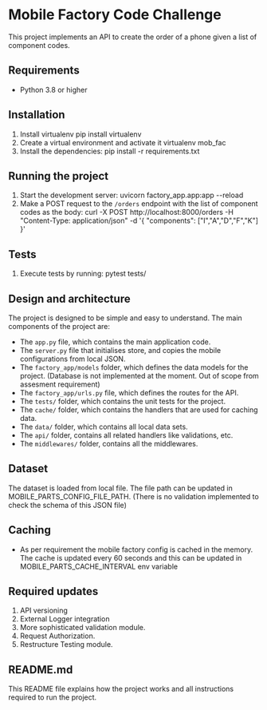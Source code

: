 # Mobile Factory Code Challenge

This project implements an API to create the order of a phone given a list of component codes.

## Requirements

* Python 3.8 or higher

## Installation

1. Install virtualenv
pip install virtualenv
2. Create a virtual environment and activate it
virtualenv mob_fac
3. Install the dependencies:
pip install -r requirements.txt

## Running the project

1. Start the development server:
uvicorn factory_app.app:app --reload
2. Make a POST request to the `/orders` endpoint with the list of component codes as the body:
curl -X POST http://localhost:8000/orders -H "Content-Type: application/json" -d '{ "components": ["I","A","D","F","K"] }'

## Tests

1. Execute tests by running:
pytest tests/

## Design and architecture

The project is designed to be simple and easy to understand. The main components of the project are:

* The `app.py` file, which contains the main application code.
* The `server.py` file that initialises store, and copies the mobile configurations from local JSON.
* The `factory_app/models` folder, which defines the data models for the project. (Database is not implemented at the moment. Out of scope from assesment requirement)
* The `factory_app/urls.py` file, which defines the routes for the API.
* The `tests/` folder, which contains the unit tests for the project.
* The `cache/` folder, which contains the handlers that are used for caching data.
* The `data/` folder, which contains all local data sets.
* The `api/` folder, contains all related handlers like validations, etc.
* The `middlewares/` folder, contains all the middlewares.

## Dataset

The dataset is loaded from local file. The file path can be updated in MOBILE_PARTS_CONFIG_FILE_PATH. (There is no validation implemented to check the schema of this JSON file)

## Caching
* As per requirement the mobile factory config is cached in the memory. The cache is updated every 60 seconds and this can be updated in MOBILE_PARTS_CACHE_INTERVAL env variable

## Required updates

1. API versioning
2. External Logger integration
3. More sophisticated validation module.
4. Request Authorization.
5. Restructure Testing module.

## README.md

This README file explains how the project works and all instructions required to run the project.


